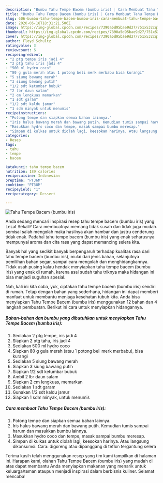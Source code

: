 ```yaml
---
description: "Bumbu Tahu Tempe Bacem (bumbu iris) | Cara Membuat Tahu Tempe Bacem (bumbu iris) Yang Sedap"
title: "Bumbu Tahu Tempe Bacem (bumbu iris) | Cara Membuat Tahu Tempe Bacem (bumbu iris) Yang Sedap"
slug: 606-bumbu-tahu-tempe-bacem-bumbu-iris-cara-membuat-tahu-tempe-bacem-bumbu-iris-yang-sedap
date: 2020-06-18T18:31:21.506Z
image: https://img-global.cpcdn.com/recipes/7390a5d95bae9d27/751x532cq70/tahu-tempe-bacem-bumbu-iris-foto-resep-utama.jpg
thumbnail: https://img-global.cpcdn.com/recipes/7390a5d95bae9d27/751x532cq70/tahu-tempe-bacem-bumbu-iris-foto-resep-utama.jpg
cover: https://img-global.cpcdn.com/recipes/7390a5d95bae9d27/751x532cq70/tahu-tempe-bacem-bumbu-iris-foto-resep-utama.jpg
author: Floyd Schultz
ratingvalue: 3
reviewcount: 6
recipeingredient:
- "2 ptg tempe iris jadi 4"
- "2 ptg tahu iris jadi 4"
- "500 ml hydro coco"
- "80 g gula merah atau 1 potong beli merk merbabu bisa kurangi"
- "5 siung bawang merah"
- "3 siung bawang putih"
- "1/2 sdt ketumbar bubuk"
- "2 lbr daun salam"
- "2 cm lengkuas memarkan"
- "1 sdt garam"
- "1/2 sdt kaldu jamur"
- "1 sdm minyak untuk menumis"
recipeinstructions:
- "Potong tempe dan siapkan semua bahan lainnya."
- "Iris halus bawang merah dan bawang putih. Kemudian tumis sampai harum dan masukkan bumbu lainnya."
- "Masukkan hydro coco dan tempe, masak sampai bumbu meresap."
- "Simpan di kulkas untuk diolah lagi, keesokan harinya. Atau langsung dikonsumsi. Cara: digoreng atau dipanggang di teflon tergantung selera"
categories:
- Resep
tags:
- tahu
- tempe
- bacem

katakunci: tahu tempe bacem 
nutrition: 189 calories
recipecuisine: Indonesian
preptime: "PT36M"
cooktime: "PT38M"
recipeyield: "1"
recipecategory: Dessert

---
```



![Tahu Tempe Bacem (bumbu iris)](https://img-global.cpcdn.com/recipes/7390a5d95bae9d27/751x532cq70/tahu-tempe-bacem-bumbu-iris-foto-resep-utama.jpg)

Anda sedang mencari inspirasi resep tahu tempe bacem (bumbu iris) yang Lezat Sekali? Cara membuatnya memang tidak susah dan tidak juga mudah. semisal salah mengolah maka hasilnya akan hambar dan justru cenderung tidak enak. Padahal tahu tempe bacem (bumbu iris) yang enak seharusnya mempunyai aroma dan cita rasa yang dapat memancing selera kita.

Banyak hal yang sedikit banyak berpengaruh terhadap kualitas rasa dari tahu tempe bacem (bumbu iris), mulai dari jenis bahan, selanjutnya pemilihan bahan segar, sampai cara mengolah dan menghidangkannya. Tidak usah pusing kalau hendak menyiapkan tahu tempe bacem (bumbu iris) yang enak di rumah, karena asal sudah tahu triknya maka hidangan ini bisa menjadi suguhan spesial.




Nah, kali ini kita coba, yuk, ciptakan tahu tempe bacem (bumbu iris) sendiri di rumah. Tetap dengan bahan yang sederhana, hidangan ini dapat memberi manfaat untuk membantu menjaga kesehatan tubuh kita. Anda bisa menyiapkan Tahu Tempe Bacem (bumbu iris) menggunakan 12 bahan dan 4 langkah pembuatan. Berikut ini cara untuk menyiapkan hidangannya.

<!--inarticleads1-->

##### Bahan-bahan dan bumbu yang dibutuhkan untuk menyiapkan Tahu Tempe Bacem (bumbu iris):

1. Sediakan 2 ptg tempe, iris jadi 4
1. Siapkan 2 ptg tahu, iris jadi 4
1. Sediakan 500 ml hydro coco
1. Siapkan 80 g gula merah (atau 1 potong beli merk merbabu), bisa kurangi
1. Sediakan 5 siung bawang merah
1. Siapkan 3 siung bawang putih
1. Siapkan 1/2 sdt ketumbar bubuk
1. Ambil 2 lbr daun salam
1. Siapkan 2 cm lengkuas, memarkan
1. Sediakan 1 sdt garam
1. Gunakan 1/2 sdt kaldu jamur
1. Siapkan 1 sdm minyak, untuk menumis




<!--inarticleads2-->

##### Cara membuat Tahu Tempe Bacem (bumbu iris):

1. Potong tempe dan siapkan semua bahan lainnya.
1. Iris halus bawang merah dan bawang putih. Kemudian tumis sampai harum dan masukkan bumbu lainnya.
1. Masukkan hydro coco dan tempe, masak sampai bumbu meresap.
1. Simpan di kulkas untuk diolah lagi, keesokan harinya. Atau langsung dikonsumsi. Cara: digoreng atau dipanggang di teflon tergantung selera




Terima kasih telah menggunakan resep yang tim kami tampilkan di halaman ini. Harapan kami, olahan Tahu Tempe Bacem (bumbu iris) yang mudah di atas dapat membantu Anda menyiapkan makanan yang menarik untuk keluarga/teman ataupun menjadi inspirasi dalam berbisnis kuliner. Selamat mencoba!
